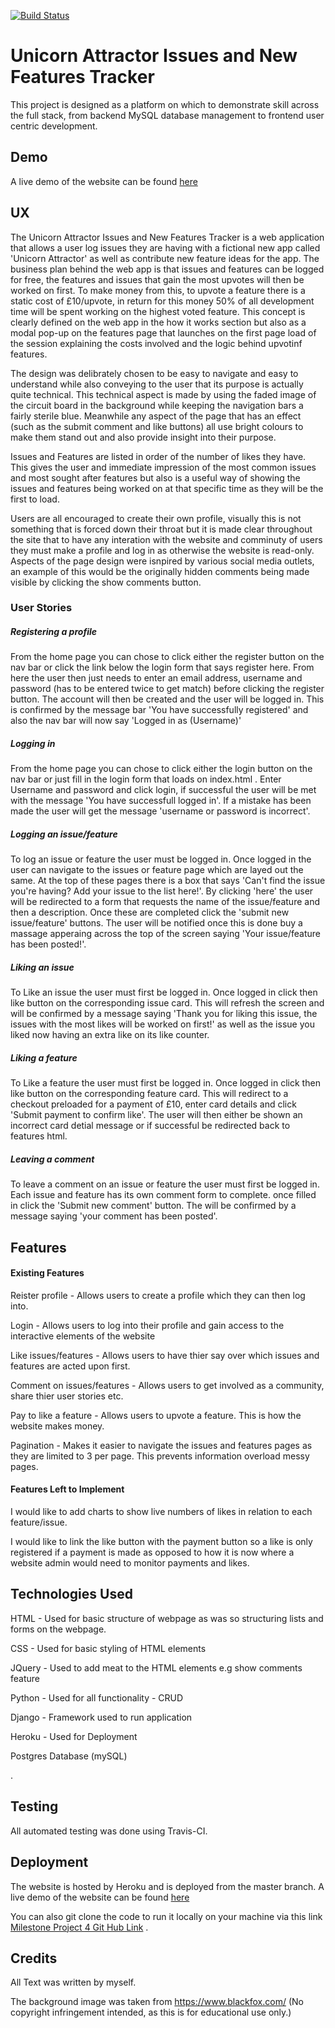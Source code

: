 [![Build Status](https://travis-ci.org/francisillingworth/milestone-project-4.svg?branch=master)](https://travis-ci.org/francisillingworth/milestone-project-4)


# Unicorn Attractor Issues and New Features Tracker

This project is designed as a platform on which to demonstrate skill across the full stack, from backend MySQL database management to frontend user centric development. 


## Demo

A live demo of the website can be found [here](https://milestone-project-four.herokuapp.com/)


## UX

The Unicorn Attractor Issues and New Features Tracker is a web application that allows a user log issues they are having with a fictional new app called 'Unicorn Attractor' as well as contribute new feature ideas
for the app. The business plan behind the web app is that issues and features can be logged for free, the features and issues that gain the most upvotes will then be worked on first. To make money from this, to 
upvote a feature there is a static cost of £10/upvote, in return for this money 50% of all development time will be spent working on the highest voted feature. This concept is clearly defined on the web app in the
how it works section but also as a modal pop-up on the features page that launches on the first page load of the session explaining the costs involved and the logic behind upvotinf features. 

The design was delibrately chosen to be easy to navigate and easy to understand while also conveying to the user that its purpose is actually quite technical. This technical aspect is made by using the faded image
of the circuit board in the background while keeping the navigation bars a fairly sterile blue. Meanwhile any aspect of the page that has an effect (such as the submit comment and like buttons) all use bright
colours to make them stand out and also provide insight into their purpose.

Issues and Features are listed in order of the number of likes they have. This gives the user and immediate impression of the most common issues and most sought after features but also is a useful way of showing 
the issues and features being worked on at that specific time as they will be the first to load. 

Users are all encouraged to create their own profile, visually this is not something that is forced down their throat but it is made clear throughout the site that to have any interation with the website and comminuty of users they
must make a profile and log in as otherwise the website is read-only. Aspects of the page design were  isnpired by various social media outlets, an example of this would be the originally hidden comments being made visible
by clicking the show comments button.

### User Stories

##### Registering a profile

From the home page you can chose to click either the register button on the nav bar or click the link below the login form that says register here. From here the user then just needs to enter an email address, username and password (has to be entered twice to get match) before clicking the register button. The account will then be created and the user will be logged in. This is confirmed by the message bar 'You have successfully registered' and also the nav bar will now say 'Logged in as (Username)'

##### Logging in

From the home page you can chose to click either the login button on the nav bar or just fill in the login form that loads on index.html . Enter Username and password and click login, if successful the user will be met with the message 'You have successfull logged in'. If a mistake has been made the user will get the message 'username or password is incorrect'.


##### Logging an issue/feature

To log an issue or feature the user must be logged in. Once logged in the user can navigate to the issues or feature page which are layed out the same. At the top of these pages there is a box that says 'Can't find the issue you're having? Add your issue to the list here!'. By clicking 'here' the user will be redirected to a form that requests the name of the issue/feature and then a description. Once these are completed click the 'submit new issue/feature' buttons. The user will be notified once this is done buy a massage apperaing across the top of the screen saying 'Your issue/feature has been posted!'.


##### Liking an issue

To Like an issue the user must first be logged in. Once logged in click then like button on the corresponding issue card. This will refresh the screen and will be confirmed by a message saying 'Thank you for liking this issue, the issues with the most likes will be worked on first!' as well as the issue you liked now having an extra like on its like counter.

##### Liking a feature

To Like a feature the user must first be logged in. Once logged in click then like button on the corresponding feature card. This will redirect  to a checkout preloaded for a payment of £10, enter card details and click 'Submit payment to confirm like'. The user will then either be shown an incorrect card detial message or if successful be redirected  back to features html.

##### Leaving a comment

To leave a comment on an issue or feature the user must first be logged in. Each issue and feature has its own comment form to complete. once filled in click the 'Submit new comment' button. The will be confirmed by a message saying 'your comment has been posted'.

## Features

#### Existing Features

Reister profile - Allows users to create a profile which they can then log into.

Login - Allows users to log into their profile and gain access to the interactive elements of the website

Like issues/features - Allows users to have thier say over which issues and features are acted upon first.

Comment on issues/features - Allows users to get involved as a community, share thier user stories etc. 

Pay to like a feature - Allows users to upvote a feature. This is how the website makes money.

Pagination - Makes it easier to navigate the issues and features pages as they are limited to 3 per page. This prevents information overload messy pages.


#### Features Left to Implement

I would like to add charts to show live numbers of likes in relation to each feature/issue. 

I would like to link the like button with the payment button so a like is only registered if a payment is made as opposed to how it is now where a website admin would need to monitor payments and likes.

## Technologies Used

HTML - Used for basic structure of webpage as was so structuring lists and forms on the webpage.

CSS - Used for basic styling of HTML elements

JQuery - Used to add meat to the HTML elements e.g show comments feature

Python - Used for all functionality - CRUD

Django - Framework used to run application

Heroku - Used for Deployment

Postgres Database (mySQL)

.
## Testing

All automated testing was done using Travis-CI.

## Deployment


The website is hosted by Heroku and is deployed from the master branch. A live demo of the website can be found [here](https://milestone-project-four.herokuapp.com/)

You can also git clone the code to run it locally on your machine via this link [Milestone Project 4 Git Hub Link](https://github.com/francisillingworth/milestone-project-4) .



## Credits

All Text was written by myself.

The background image was taken from https://www.blackfox.com/ (No copyright infringement intended, as this is for educational use only.)
